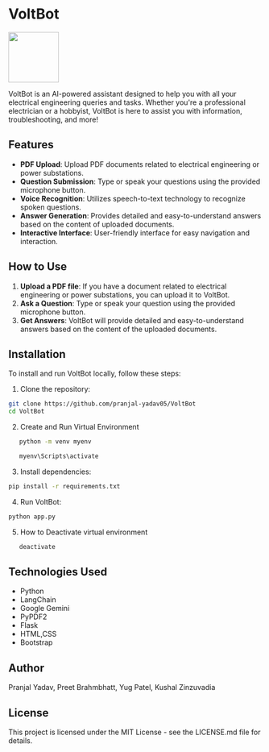 # VoltBot 

<img width='100px' src='https://media.giphy.com/media/6rYFu4DkdH2UyBYtYL/giphy.gif'>

VoltBot is an AI-powered assistant designed to help you with all your electrical engineering queries and tasks. Whether you're a professional electrician or a hobbyist, VoltBot is here to assist you with information, troubleshooting, and more!

## Features

- **PDF Upload**: Upload PDF documents related to electrical engineering or power substations.
- **Question Submission**: Type or speak your questions using the provided microphone button.
- **Voice Recognition**: Utilizes speech-to-text technology to recognize spoken questions.
- **Answer Generation**: Provides detailed and easy-to-understand answers based on the content of uploaded documents.
- **Interactive Interface**: User-friendly interface for easy navigation and interaction.

## How to Use

1. **Upload a PDF file**: If you have a document related to electrical engineering or power substations, you can upload it to VoltBot.
2. **Ask a Question**: Type or speak your question using the provided microphone button.
3. **Get Answers**: VoltBot will provide detailed and easy-to-understand answers based on the content of the uploaded documents.

## Installation

To install and run VoltBot locally, follow these steps:

1. Clone the repository:

```bash
git clone https://github.com/pranjal-yadav05/VoltBot
cd VoltBot
```
2. Create and Run Virtual Environment
```bash
   python -m venv myenv
```
```bash
   myenv\Scripts\activate
``` 
3. Install dependencies:
```bash
pip install -r requirements.txt
```
4. Run VoltBot:
```bash
python app.py
```
5. How to Deactivate virtual environment
```bash
   deactivate
```

## Technologies Used
- Python
- LangChain
- Google Gemini
- PyPDF2
- Flask
- HTML,CSS
- Bootstrap

## Author
Pranjal Yadav, 
Preet Brahmbhatt, 
Yug Patel, 
Kushal Zinzuvadia

## License
This project is licensed under the MIT License - see the LICENSE.md file for details.

